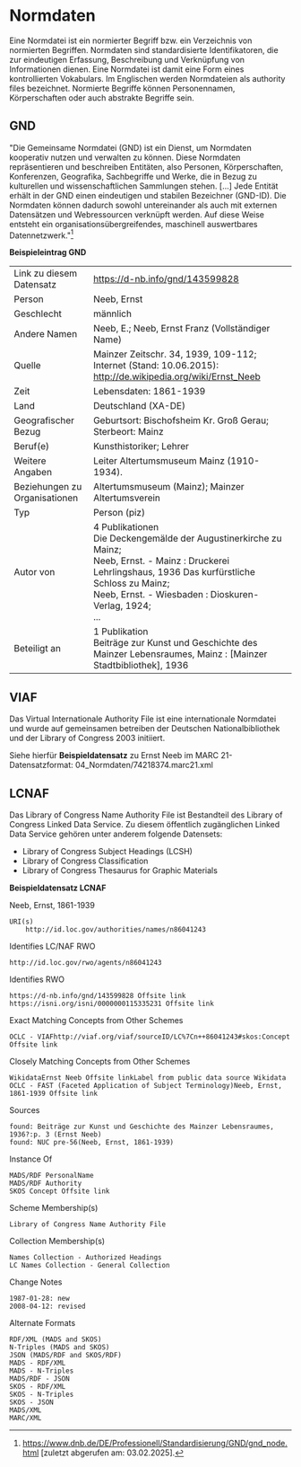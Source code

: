 # Normdaten

Eine Normdatei ist ein normierter Begriff bzw. ein Verzeichnis von normierten Begriffen. Normdaten sind standardisierte Identifikatoren, die zur eindeutigen Erfassung, Beschreibung und Verknüpfung von Informationen dienen. Eine Normdatei ist damit eine Form eines kontrollierten Vokabulars. Im Englischen werden Normdateien als authority files bezeichnet. 
Normierte Begriffe können Personennamen, Körperschaften oder auch abstrakte Begriffe sein.

## GND
"Die Gemeinsame Normdatei (GND) ist ein Dienst, um Normdaten kooperativ nutzen und verwalten zu können. Diese Normdaten repräsentieren und beschreiben Entitäten, also Personen, Körperschaften, Konferenzen, Geografika, Sachbegriffe und Werke, die in Bezug zu kulturellen und wissenschaftlichen Sammlungen stehen. [...] Jede Entität erhält in der GND einen eindeutigen und stabilen Bezeichner (GND-ID). Die Normdaten können dadurch sowohl untereinander als auch mit externen Datensätzen und Webressourcen verknüpft werden. Auf diese Weise entsteht ein organisationsübergreifendes, maschinell auswertbares Datennetzwerk."[^1]

**Beispieleintrag GND**

|                        |                                  |
|------------------------|----------------------------------|
|Link zu diesem Datensatz | https://d-nb.info/gnd/143599828 |
|Person 	              | Neeb, Ernst                     |
|Geschlecht 	          | männlich                        |
|Andere Namen 	          | Neeb, E.; Neeb, Ernst Franz (Vollständiger Name)|
|Quelle 	              | Mainzer Zeitschr. 34, 1939, 109-112; Internet (Stand: 10.06.2015): http://de.wikipedia.org/wiki/Ernst_Neeb |
|Zeit 	                  | Lebensdaten: 1861-1939 |
|Land 	                  | Deutschland (XA-DE) |
|Geografischer Bezug 	  |Geburtsort: Bischofsheim Kr. Groß Gerau; Sterbeort: Mainz |
|Beruf(e) 	              | Kunsthistoriker; Lehrer |
|Weitere Angaben 	      | Leiter Altertumsmuseum Mainz (1910-1934). |
|Beziehungen zu Organisationen  | 	Altertumsmuseum (Mainz); Mainzer Altertumsverein |
|Typ 	                  | Person (piz) |
|Autor von 	              | 4 Publikationen <br>Die Deckengemälde der Augustinerkirche zu Mainz; <br>Neeb, Ernst. - Mainz : Druckerei Lehrlingshaus, 1936 Das kurfürstliche Schloss zu Mainz; <br>Neeb, Ernst. - Wiesbaden : Dioskuren-Verlag, 1924; <br>... |
|Beteiligt an            | 	1 Publikation <br>Beiträge zur Kunst und Geschichte des Mainzer Lebensraumes, Mainz : [Mainzer Stadtbibliothek], 1936 |

## VIAF
Das Virtual Internationale Authority File ist eine internationale Normdatei und wurde auf gemeinsamen betreiben der Deutschen Nationalbibliothek und der Library of Congress 2003 initiiert.

Siehe hierfür **Beispieldatensatz** zu Ernst Neeb im MARC 21-Datensatzformat: 04_Normdaten/74218374.marc21.xml

## LCNAF
Das Library of Congress Name Authority File ist Bestandteil des Library of Congress Linked Data Service. Zu diesem öffentlich zugänglichen Linked Data Service gehören unter anderem folgende Datensets:
- Library of Congress Subject Headings (LCSH)
- Library of Congress Classification
- Library of Congress Thesaurus for Graphic Materials

**Beispieldatensatz LCNAF**

Neeb, Ernst, 1861-1939

    URI(s)
        http://id.loc.gov/authorities/names/n86041243

Identifies LC/NAF RWO

    http://id.loc.gov/rwo/agents/n86041243

Identifies RWO

    https://d-nb.info/gnd/143599828 Offsite link
    https://isni.org/isni/0000000115335231 Offsite link

Exact Matching Concepts from Other Schemes

    OCLC - VIAFhttp://viaf.org/viaf/sourceID/LC%7Cn++86041243#skos:Concept Offsite link

Closely Matching Concepts from Other Schemes

    WikidataErnst Neeb Offsite linkLabel from public data source Wikidata
    OCLC - FAST (Faceted Application of Subject Terminology)Neeb, Ernst, 1861-1939 Offsite link

Sources

    found: Beiträge zur Kunst und Geschichte des Mainzer Lebensraumes, 1936?:p. 3 (Ernst Neeb)
    found: NUC pre-56(Neeb, Ernst, 1861-1939)

Instance Of

    MADS/RDF PersonalName
    MADS/RDF Authority
    SKOS Concept Offsite link

Scheme Membership(s)

    Library of Congress Name Authority File

Collection Membership(s)

    Names Collection - Authorized Headings
    LC Names Collection - General Collection

Change Notes

    1987-01-28: new
    2008-04-12: revised

Alternate Formats

    RDF/XML (MADS and SKOS)
    N-Triples (MADS and SKOS)
    JSON (MADS/RDF and SKOS/RDF)
    MADS - RDF/XML
    MADS - N-Triples
    MADS/RDF - JSON
    SKOS - RDF/XML
    SKOS - N-Triples
    SKOS - JSON
    MADS/XML
    MARC/XML



[^1]: https://www.dnb.de/DE/Professionell/Standardisierung/GND/gnd_node.html [zuletzt abgerufen am: 03.02.2025].
